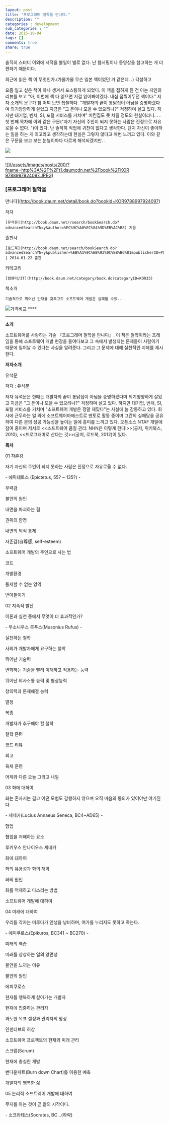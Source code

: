 ```yaml
---
layout: post
title: "프로그래머 철학을 만나다."
description: ""
categories : development
sub_categories : ""
date: 2015-10-04
tags: []
comments: true
share: true
---
```


솔직히 스터디 이외에 서적을 볼일이 별로 없다. 난 웹서핑이나 동영상을 참고하는 게 더 편하기 때문이다.

최근에 읽은 책 이 무엇인가.(가물가물 무슨 일본 책이었던 거 같은데. .) 각설하고

요즘 일고 싶은 책이 하나 생겨서 포스팅하게 되었다. 이 책을 접하게 된 건 아는 지인의 리뷰를 보고 "아, 이번에 책 다 읽으면 저걸
읽어봐야겠다. 내심 점찍어두던 책이다." 저자 소개의 문구가 참 어찌 보면 씁쓸하다. "개발자의 끝이 통닭집이 아님을 증명하겠다며
의기양양하게 살았고 지금은 "그 돈이나 모을 수 있으려나?" 걱정하며 살고 있다. 하지만 대기업, 벤처, SI, 포털 서비스를 거치며"
치킨집도 못 차릴 정도의 현실이라니. . . 첫 번째 목차에 이와 같은 구문("자기 자신의 주인이 되지 못하는 사람은 진정으로 자유로울 수
없다. ")이 있다. 난 솔직히 직업에 귀천이 없다고 생각한다. 단지 자신이 좋아하는 일을 하는 게 최고라고 생각하는데 현실은 그렇지 않다고
매번 느끼고 있다. 이와 같은 구문을 보고 보는 눈높이마다 다르게 해석되겠지만. .

  

  

![](/assets/images/posts/200/276A784C59671E523E10B4.JPEG)

  

  

* * *

[ ![](/assets/images/posts/200/?fname=http%3A%2F%2Ft1.daumcdn.net%2Fbook%2FKOR
9788997924097.JPEG)
](http://book.daum.net/detail/book.do?bookid=KOR9788997924097)

###  [프로그래머 철학을
만나다](http://book.daum.net/detail/book.do?bookid=KOR9788997924097)

저자

    [유석문](http://book.daum.net//search/bookSearch.do?advancedSearchYN=y&author=%EC%9C%A0%EC%84%9D%EB%AC%B8) 지음
출판사

    [로드북](http://book.daum.net/search/bookSearch.do?advancedSearchYN=y&publisher=%EB%A1%9C%EB%93%9C%EB%B6%81&publisherID=PU00368920) | 2014-01-22 출간
카테고리

    [컴퓨터/IT](http://book.daum.net/category/book.do?categoryID=KOR33)
책소개

    기술적으로 뛰어난 인재를 갖추고도 소프트웨어 개발은 실패할 수있...

![가격비교](/assets/images/posts/200/bt_info_compare.gif?rv=1.0.1.GIF) ****

* * *

  

**소개**

소프트웨어를 사랑하는 기술 『프로그래머 철학을 만나다』. 이 책은 철학이라는 프레임을 통해 소프트웨어 개발 현장을 들여다보고 그 속에서
발생되는 문제들이 사람이기 때문에 일어날 수 있다는 사실을 알려준다. 그리고 그 문제에 대해 실천적인 지혜를 제시한다.

  

**저자소개**

유석문

저자 : 유석문

저자 유석문은 한때는 개발자의 끝이 통닭집이 아님을 증명하겠다며 의기양양하게 살았고 지금은 "그 돈이나 모을 수 있으려나?" 걱정하며 살고
있다. 하지만 대기업, 벤처, SI, 포털 서비스를 거치며 "소프트웨어 개발은 정말 재밌다"는 사실에 늘 감동하고 있다. 회사에 근무하는 일
외에 소프트웨어마에스트로 멘토로 활동 중이며 그간의 실패담을 공유하여 다른 분의 성공 가능성을 높이는 일에 흥미를 느끼고 있다. 오픈소스
NTAF 개발에 참여 중이며 저서로 <<소프트웨어 품질 관리: NHN은 이렇게 한다!>>(공저, 위키북스, 2010), <<프로그래머로
산다는 것>>(공저, 로드북, 2012)이 있다.  

  

**목차**

01 자존감

자기 자신의 주인이 되지 못하는 사람은 진정으로 자유로울 수 없다.

\- 에픽테토스 (Epictetus, 55? ~ 135?) -

  

무력감

불안의 원인

내면을 파괴하는 힘

권위의 함정

내면의 외적 통제

자존감(自尊感, self-esteem)

소프트웨어 개발의 주인으로 사는 법

코드

개발환경

통제할 수 없는 영역

받아들이기

  

02 지속적 발전

이론과 실천 중에서 무엇이 더 효과적인가?

\- 무소니우스 루푸스(Musonius Rufus) -

  

실천하는 철학

사회가 개발자에게 요구하는 철학

뛰어난 기술력

변화하는 기술을 빨리 이해하고 적용하는 능력

뛰어난 의사소통 능력 및 협상능력

창의력과 문제해결 능력

열정

복종

개발자가 추구해야 할 철학

철학 훈련

코드 리뷰

회고

육체 훈련

어제와 다른 오늘 그리고 내일

  

03 화에 대하여

화는 혼자서는 결코 어떤 모험도 감행하지 않으며 오직 마음의 동의가 있어야만 야기된다.

\- 세네카(Lucius Annaeus Seneca, BC4~AD65) -

  

협업

협업을 저해하는 요소

루키우스 안나이우스 세네카

화에 대하여

화의 유용성과 화의 해악

화의 원인

화를 억제하고 다스리는 방법

소프트웨어 개발에 대하여

  

04 미래에 대하여

우리들 각자는 미루다가 인생을 낭비하며, 여가를 누리지도 못하고 죽는다.

\- 에피쿠로스(Epikuros, BC341 ~ BC270) -

  

미래의 역습

미래를 상상하는 일의 양면성

불안을 느끼는 이유

불안의 원인

에피쿠로스

현재를 행복하게 살아가는 개발자

현재에 집중하는 관리자

과도한 목표 설정과 관리자의 망상

인센티브의 허상

소프트웨어 프로젝트의 현재와 미래 관리

스크럼(Scrum)

현재에 충실한 개발

번다운차트(Burn down Chart)를 이용한 예측

개발자의 행복한 삶

  

05 논리적 소프트웨어 개발에 대하여

무지를 아는 것이 곧 앎의 시작이다.

\- 소크라테스(Socrates, BC...(하략)


